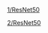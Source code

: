 [1/ResNet50](https://unir-tfm-cec.s3.us-east-2.amazonaws.com/models/1/ResNet50.tar.gz)

[2/ResNet50](https://unir-tfm-cec.s3.us-east-2.amazonaws.com/models/2/ResNet50.tar.gz)